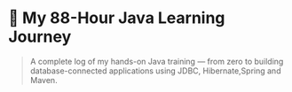 # 🚀 My 88-Hour Java Learning Journey

> A complete log of my hands-on Java training — from zero to building database-connected applications using JDBC, Hibernate,Spring and Maven.
